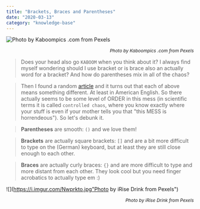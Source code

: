 ```yaml
---
title: "Brackets, Braces and Parentheses"
date: "2020-03-13"
category: "knowledge-base"
---
```

![](https://i.imgur.com/ppveEdb.jpg "Photo by Kaboompics .com from Pexels")<p style="font-size: 12px; text-align: right">_Photo by Kaboompics .com from Pexels_</p>

> Does your head also go `KABOOM` when you think about it? I always find myself wondering should I use bracket or is brace also an actually word for a bracket? And how do parentheses mix in all of the chaos?

> Then I found a random [article](https://www.cis.upenn.edu/~matuszek/General/JavaSyntax/parentheses.html) and it turns out that each of above means something different. At least in American English. So there actually seems to be some level of ORDER in this mess (in scientific terms it is called `controlled chaos`, where you know exactly where your stuff is even if your mother tells you that "this MESS is horrendeous"). So let's debunk it.

> **Parentheses** are smooth: `()` and we love them!

> **Brackets** are actually square brackets: `[]` and are a bit more difficult to type on the (German) keyboard, but at least they are still close enough to each other.

> **Braces** are actually curly braces: `{}` and are more difficult to type and more distant from each other. They look cool but you need finger acrobatics to actually type em :)


![](https://i.imgur.com/Nwprkto.jpg"Photo by iRise Drink from Pexels")<p style="font-size: 12px; text-align: right">_Photo by iRise Drink from Pexels_</p>
